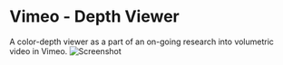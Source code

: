 # Vimeo - Depth Viewer
A color-depth viewer as a part of an on-going research into volumetric video in Vimeo.
![Screenshot](https://github.com/vimeo/depth-viewer/blob/master/docs/image.png)
